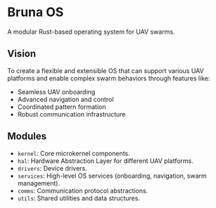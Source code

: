 # Bruna OS

A modular Rust-based operating system for UAV swarms.

## Vision
To create a flexible and extensible OS that can support various UAV platforms and enable complex swarm behaviors through features like:
- Seamless UAV onboarding
- Advanced navigation and control
- Coordinated pattern formation
- Robust communication infrastructure

## Modules
- `kernel`: Core microkernel components.
- `hal`: Hardware Abstraction Layer for different UAV platforms.
- `drivers`: Device drivers.
- `services`: High-level OS services (onboarding, navigation, swarm management).
- `comms`: Communication protocol abstractions.
- `utils`: Shared utilities and data structures.
